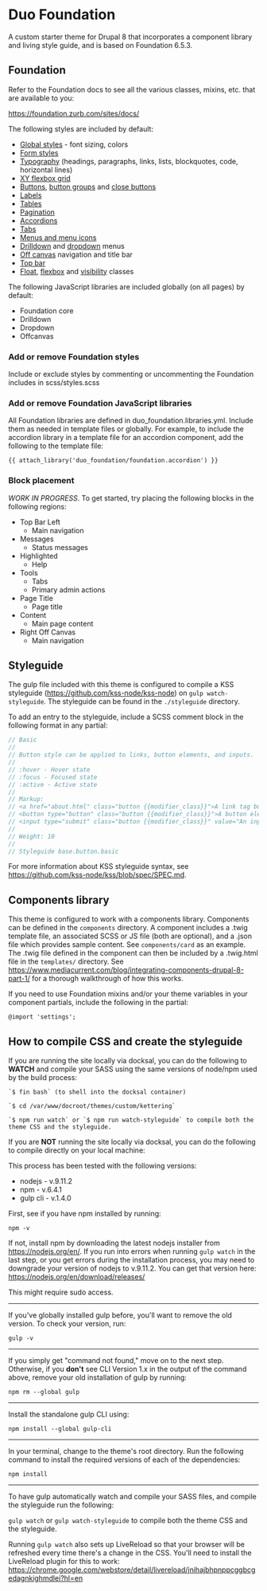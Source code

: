 # Duo Foundation

A custom starter theme for Drupal 8 that incorporates a component library and living style guide, and is based on Foundation 6.5.3.

## Foundation

Refer to the Foundation docs to see all the various classes, mixins, etc. that are available to you:

https://foundation.zurb.com/sites/docs/

The following styles are included by default:

* [Global styles](https://foundation.zurb.com/sites/docs/global.html) - font sizing, colors
* [Form styles](https://foundation.zurb.com/sites/docs/forms.html)
* [Typography](https://foundation.zurb.com/sites/docs/typography-base.html) (headings, paragraphs, links, lists, blockquotes, code, horizontal lines)
* [XY flexbox grid](https://foundation.zurb.com/sites/docs/xy-grid.html)
* [Buttons](https://foundation.zurb.com/sites/docs/button.html), [button groups](https://foundation.zurb.com/sites/docs/button-group.html) and [close buttons](https://foundation.zurb.com/sites/docs/close-button.html)
* [Labels](https://foundation.zurb.com/sites/docs/label.html)
* [Tables](https://foundation.zurb.com/sites/docs/table.html)
* [Pagination](https://foundation.zurb.com/sites/docs/pagination.html)
* [Accordions](https://foundation.zurb.com/sites/docs/accordion.html)
* [Tabs](https://foundation.zurb.com/sites/docs/tabs.html)
* [Menus and menu icons](https://foundation.zurb.com/sites/docs/menu.html)
* [Drilldown](https://foundation.zurb.com/sites/docs/drilldown-menu.html) and [dropdown](https://foundation.zurb.com/sites/docs/dropdown-menu.html) menus
* [Off canvas](https://foundation.zurb.com/sites/docs/off-canvas.html) navigation and title bar
* [Top bar](https://foundation.zurb.com/sites/docs/top-bar.html)
* [Float](https://foundation.zurb.com/sites/docs/float-classes.html), [flexbox](https://foundation.zurb.com/sites/docs/flexbox-utilities.html) and [visibility](https://foundation.zurb.com/sites/docs/visibility.html) classes

The following JavaScript libraries are included globally (on all pages) by default:

* Foundation core
* Drilldown
* Dropdown
* Offcanvas

### Add or remove Foundation styles

Include or exclude styles by commenting or uncommenting the Foundation includes in scss/styles.scss

### Add or remove Foundation JavaScript libraries

All Foundation libraries are defined in duo_foundation.libraries.yml. Include them as needed in template files or globally. For example, to include the accordion library in a template file for an accordion component, add the following to the template file:

`{{ attach_library('duo_foundation/foundation.accordion') }}`

### Block placement

*WORK IN PROGRESS*. To get started, try placing the following blocks in the following regions:
* Top Bar Left
  * Main navigation
* Messages
  * Status messages
* Highlighted
  * Help
* Tools
  * Tabs
  * Primary admin actions
* Page Title
  * Page title
* Content
  * Main page content
* Right Off Canvas
  * Main navigation

## Styleguide

The gulp file included with this theme is configured to compile a KSS styleguide (https://github.com/kss-node/kss-node) on `gulp watch-styleguide`. The styleguide can be found in the `./styleguide` directory.

To add an entry to the styleguide, include a SCSS comment block in the following format in any partial:

```SCSS
// Basic
//
// Button style can be applied to links, button elements, and inputs.
//
// :hover - Hover state
// :focus - Focused state
// :active - Active state
//
// Markup:
// <a href="about.html" class="button {{modifier_class}}">A link tag button</a>
// <button type="button" class="button {{modifier_class}}">A button element</button>
// <input type="submit" class="button {{modifier_class}}" value="An input button" />
//
// Weight: 10
//
// Styleguide base.button.basic
```

For more information about KSS styleguide syntax, see https://github.com/kss-node/kss/blob/spec/SPEC.md.

## Components library

This theme is configured to work with a components library. Components can be defined in the `components` directory. A component includes a .twig template file, an associated SCSS or JS file (both are optional), and a .json file which provides sample content. See `components/card` as an example. The .twig file defined in the component can then be included by a .twig.html file in the `templates/` directory. See https://www.mediacurrent.com/blog/integrating-components-drupal-8-part-1/ for a thorough walkthrough of how this works.

If you need to use Foundation mixins and/or your theme variables in your component partials, include the following in the partial:

`@import 'settings';`

## How to compile CSS and create the styleguide

If you are running the site locally via docksal, you can do the following to **WATCH** and compile your SASS using the same versions of node/npm used by the build process:

    `$ fin bash` (to shell into the docksal container)

    `$ cd /var/www/docroot/themes/custom/kettering` 

    `$ npm run watch` or `$ npm run watch-styleguide` to compile both the theme CSS and the styleguide.

If you are **NOT** running the site locally via docksal, you can do the following to compile directly on your local machine:

This process has been tested with the following versions:

* nodejs - v.9.11.2
* npm - v.6.4.1
* gulp cli - v.1.4.0

First, see if you have npm installed by running:

  `npm -v`

If not, install npm by downloading the latest nodejs installer from https://nodejs.org/en/. If you run into errors when running `gulp watch` in the last step, or you get errors during the installation process, you may need to downgrade your version of nodejs to v.9.11.2. You can get that version here: https://nodejs.org/en/download/releases/

This might require sudo access.

---

If you've globally installed gulp before, you'll want to remove the old version. To check your version, run:

  `gulp -v`

---

If you simply get "command not found," move on to the next step. Otherwise, if you **don't** see CLI Version 1.x in the output of the command above, remove your old installation of gulp by running:

  `npm rm --global gulp`

---

Install the standalone gulp CLI using:

  `npm install --global gulp-cli`

---

In your terminal, change to the theme's root directory. Run the following command to install the required versions of each of the dependencies:

  `npm install`

---

To have gulp automatically watch and compile your SASS files, and compile the styleguide run the following:

  `gulp watch` or `gulp watch-styleguide` to compile both the theme CSS and the styleguide.

Running `gulp watch` also sets up LiveReload so that your browser will be refreshed every time there's a change in the CSS. You'll need to install the LiveReload plugin for this to work: https://chrome.google.com/webstore/detail/livereload/jnihajbhpnppcggbcgedagnkighmdlei?hl=en
